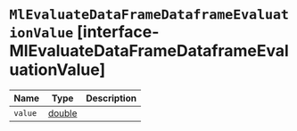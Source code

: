 # `MlEvaluateDataFrameDataframeEvaluationValue` [interface-MlEvaluateDataFrameDataframeEvaluationValue]

| Name | Type | Description |
| - | - | - |
| `value` | [double](./double.md) | &nbsp; |
